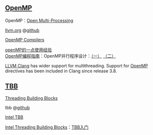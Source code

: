 ## [OpenMP](http://www.openmp.org/)
OpenMP：[Open Multi-Processing](https://en.wikipedia.org/wiki/OpenMP)  

[llvm.org](http://llvm.org/git/openmp) @[github](https://github.com/llvm-mirror/openmp)  

[OpenMP Compilers](http://www.openmp.org/resources/openmp-compilers/)  

[openMP的一点使用经验](http://www.cnblogs.com/yangyangcv/archive/2012/03/23/2413335.html)  
[OpenMP编程指南](https://software.intel.com/zh-cn/blogs/2009/04/20/openmp-2/)：OpenMP并行程序设计：[（一）](http://blog.csdn.net/drzhouweiming/article/details/1131537)  [（二）](http://blog.csdn.net/drzhouweiming/article/details/1175848)  

[LLVM Clang](https://en.wikipedia.org/wiki/LLVM) has wider support for multithreading. Support for [OpenMP](https://en.wikipedia.org/wiki/OpenMP) directives has been included in Clang since release 3.8.

## [TBB](https://www.threadingbuildingblocks.org/)
[Threading Building Blocks](https://en.wikipedia.org/wiki/Threading_Building_Blocks)

tbb @[github](https://github.com/01org/tbb)

[Intel TBB](http://www.cppblog.com/lai3d/archive/2007/08/31/31312.html)

[Intel Threading Building Blocks](http://blog.csdn.net/zoufeiyy/article/details/1879171)：[TBB入门](http://blog.csdn.net/zoufeiyy/article/details/1881116)  

